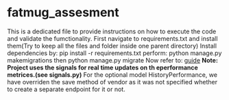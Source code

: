 # fatmug_assesment
This is a dedicated file to provide instructions on how to execute the code and validate the fumctionality.
First navigate to requirements.txt and install them(Try to keep all the files and folder inside one parent directory)
Install dependencies by: pip install -r requirements.txt
perform: python manage.py makemigrations then python manage.py migrate
Now refer to: [guide](https://docs.google.com/document/d/1MA_3U-5JInVEFpXGE4l31DspcjQlVTPMg3wcCPlz3og/edit?usp=drive_link)
**Note: Project uses the signals for real time updates on th eperformance metrices.(see signals.py)**
For the optional model HistoryPerformance, we have overriden the save method of vendor as it was not specified whether to create a separate endpoint for it or not.
